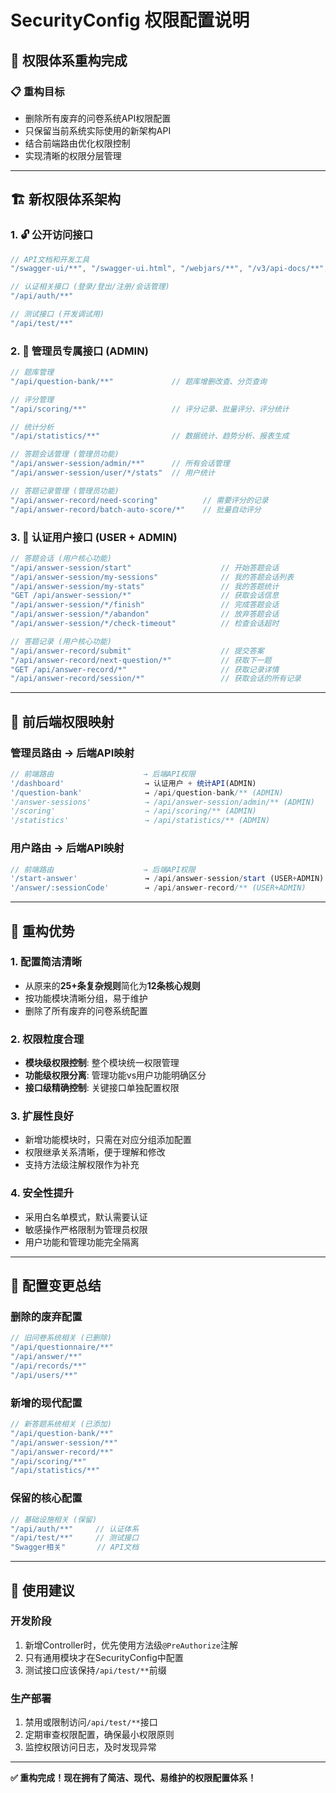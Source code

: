 # SecurityConfig 权限配置说明

## 🎯 权限体系重构完成

### 📋 重构目标
- 删除所有废弃的问卷系统API权限配置
- 只保留当前系统实际使用的新架构API
- 结合前端路由优化权限控制
- 实现清晰的权限分层管理

---

## 🏗️ 新权限体系架构

### **1. 🔓 公开访问接口**
```java
// API文档和开发工具
"/swagger-ui/**", "/swagger-ui.html", "/webjars/**", "/v3/api-docs/**", "/swagger-resources/**"

// 认证相关接口 (登录/登出/注册/会话管理)
"/api/auth/**"

// 测试接口 (开发调试用)
"/api/test/**"
```

### **2. 👑 管理员专属接口 (ADMIN)**
```java
// 题库管理
"/api/question-bank/**"             // 题库增删改查、分页查询

// 评分管理  
"/api/scoring/**"                   // 评分记录、批量评分、评分统计

// 统计分析
"/api/statistics/**"                // 数据统计、趋势分析、报表生成

// 答题会话管理 (管理员功能)
"/api/answer-session/admin/**"      // 所有会话管理
"/api/answer-session/user/*/stats"  // 用户统计

// 答题记录管理 (管理员功能)
"/api/answer-record/need-scoring"          // 需要评分的记录
"/api/answer-record/batch-auto-score/*"    // 批量自动评分
```

### **3. 👤 认证用户接口 (USER + ADMIN)**
```java
// 答题会话 (用户核心功能)
"/api/answer-session/start"                    // 开始答题会话
"/api/answer-session/my-sessions"              // 我的答题会话列表  
"/api/answer-session/my-stats"                 // 我的答题统计
"GET /api/answer-session/*"                    // 获取会话信息
"/api/answer-session/*/finish"                 // 完成答题会话
"/api/answer-session/*/abandon"                // 放弃答题会话
"/api/answer-session/*/check-timeout"          // 检查会话超时

// 答题记录 (用户核心功能)  
"/api/answer-record/submit"                    // 提交答案
"/api/answer-record/next-question/*"           // 获取下一题
"GET /api/answer-record/*"                     // 获取记录详情
"/api/answer-record/session/*"                 // 获取会话的所有记录
```

---

## 🔄 前后端权限映射

### **管理员路由 → 后端API映射**
```javascript
// 前端路由                    → 后端API权限
'/dashboard'                  → 认证用户 + 统计API(ADMIN)
'/question-bank'              → /api/question-bank/** (ADMIN)
'/answer-sessions'            → /api/answer-session/admin/** (ADMIN)  
'/scoring'                    → /api/scoring/** (ADMIN)
'/statistics'                 → /api/statistics/** (ADMIN)
```

### **用户路由 → 后端API映射**
```javascript
// 前端路由                    → 后端API权限
'/start-answer'               → /api/answer-session/start (USER+ADMIN)
'/answer/:sessionCode'        → /api/answer-record/** (USER+ADMIN)
```

---

## 🚀 重构优势

### **1. 配置简洁清晰**
- 从原来的**25+条复杂规则**简化为**12条核心规则**
- 按功能模块清晰分组，易于维护
- 删除了所有废弃的问卷系统配置

### **2. 权限粒度合理**
- **模块级权限控制**: 整个模块统一权限管理
- **功能级权限分离**: 管理功能vs用户功能明确区分
- **接口级精确控制**: 关键接口单独配置权限

### **3. 扩展性良好**
- 新增功能模块时，只需在对应分组添加配置
- 权限继承关系清晰，便于理解和修改
- 支持方法级注解权限作为补充

### **4. 安全性提升**
- 采用白名单模式，默认需要认证
- 敏感操作严格限制为管理员权限
- 用户功能和管理功能完全隔离

---

## 📝 配置变更总结

### **删除的废弃配置**
```java
// 旧问卷系统相关 (已删除)
"/api/questionnaire/**"
"/api/answer/**" 
"/api/records/**"
"/api/users/**"
```

### **新增的现代配置**
```java
// 新答题系统相关 (已添加)
"/api/question-bank/**"
"/api/answer-session/**"
"/api/answer-record/**"
"/api/scoring/**"
"/api/statistics/**"
```

### **保留的核心配置**
```java
// 基础设施相关 (保留)
"/api/auth/**"     // 认证体系
"/api/test/**"     // 测试接口
"Swagger相关"       // API文档
```

---

## 🔧 使用建议

### **开发阶段**
1. 新增Controller时，优先使用方法级`@PreAuthorize`注解
2. 只有通用模块才在SecurityConfig中配置
3. 测试接口应该保持`/api/test/**`前缀

### **生产部署**
1. 禁用或限制访问`/api/test/**`接口
2. 定期审查权限配置，确保最小权限原则
3. 监控权限访问日志，及时发现异常

---

**✅ 重构完成！现在拥有了简洁、现代、易维护的权限配置体系！** 
